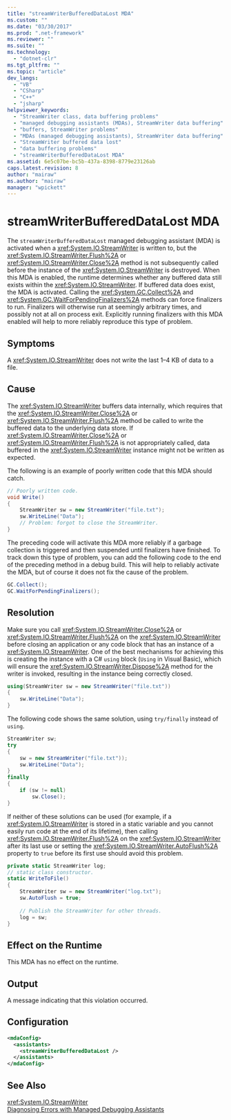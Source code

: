 ```yaml
---
title: "streamWriterBufferedDataLost MDA"
ms.custom: ""
ms.date: "03/30/2017"
ms.prod: ".net-framework"
ms.reviewer: ""
ms.suite: ""
ms.technology: 
  - "dotnet-clr"
ms.tgt_pltfrm: ""
ms.topic: "article"
dev_langs: 
  - "VB"
  - "CSharp"
  - "C++"
  - "jsharp"
helpviewer_keywords: 
  - "StreamWriter class, data buffering problems"
  - "managed debugging assistants (MDAs), StreamWriter data buffering"
  - "buffers, StreamWriter problems"
  - "MDAs (managed debugging assistants), StreamWriter data buffering"
  - "StreamWriter buffered data lost"
  - "data buffering problems"
  - "streamWriterBufferedDataLost MDA"
ms.assetid: 6e5c07be-bc5b-437a-8398-8779e23126ab
caps.latest.revision: 8
author: "mairaw"
ms.author: "mairaw"
manager: "wpickett"
---
```

# streamWriterBufferedDataLost MDA
The `streamWriterBufferedDataLost` managed debugging assistant (MDA) is activated when a <xref:System.IO.StreamWriter> is written to, but the <xref:System.IO.StreamWriter.Flush%2A> or <xref:System.IO.StreamWriter.Close%2A> method is not subsequently called before the instance of the <xref:System.IO.StreamWriter> is destroyed. When this MDA is enabled, the runtime determines whether any buffered data still exists within the <xref:System.IO.StreamWriter>. If buffered data does exist, the MDA is activated. Calling the <xref:System.GC.Collect%2A> and <xref:System.GC.WaitForPendingFinalizers%2A> methods can force finalizers to run. Finalizers will otherwise run at seemingly arbitrary times, and possibly not at all on process exit. Explicitly running finalizers with this MDA enabled will help to more reliably reproduce this type of problem.  
  
## Symptoms  
 A <xref:System.IO.StreamWriter> does not write the last 1–4 KB of data to a file.  
  
## Cause  
 The <xref:System.IO.StreamWriter> buffers data internally, which requires that the <xref:System.IO.StreamWriter.Close%2A> or <xref:System.IO.StreamWriter.Flush%2A> method be called to write the buffered data to the underlying data store. If <xref:System.IO.StreamWriter.Close%2A> or <xref:System.IO.StreamWriter.Flush%2A> is not appropriately called, data buffered in the <xref:System.IO.StreamWriter> instance might not be written as expected.  
  
 The following is an example of poorly written code that this MDA should catch.  
  
```csharp  
// Poorly written code.  
void Write()   
{  
    StreamWriter sw = new StreamWriter("file.txt");  
    sw.WriteLine("Data");  
    // Problem: forgot to close the StreamWriter.  
}  
```  
  
 The preceding code will activate this MDA more reliably if a garbage collection is triggered and then suspended until finalizers have finished. To track down this type of problem, you can add the following code to the end of the preceding method in a debug build. This will help to reliably activate the MDA, but of course it does not fix the cause of the problem.  
  
```csharp
GC.Collect();  
GC.WaitForPendingFinalizers();  
```  
  
## Resolution  
 Make sure you call <xref:System.IO.StreamWriter.Close%2A> or <xref:System.IO.StreamWriter.Flush%2A> on the <xref:System.IO.StreamWriter> before closing an application or any code block that has an instance of a <xref:System.IO.StreamWriter>. One of the best mechanisms for achieving this is creating the instance with a C# `using` block (`Using` in Visual Basic), which will ensure the <xref:System.IO.StreamWriter.Dispose%2A> method for the writer is invoked, resulting in the instance being correctly closed.  
  
```csharp
using(StreamWriter sw = new StreamWriter("file.txt"))   
{  
    sw.WriteLine("Data");  
}  
```  
  
 The following code shows the same solution, using `try/finally` instead of `using`.  
  
```csharp
StreamWriter sw;  
try   
{  
    sw = new StreamWriter("file.txt"));  
    sw.WriteLine("Data");  
}  
finally   
{  
    if (sw != null)  
        sw.Close();  
}  
```  
  
 If neither of these solutions can be used (for example, if a <xref:System.IO.StreamWriter> is stored in a static variable and you cannot easily run code at the end of its lifetime), then calling <xref:System.IO.StreamWriter.Flush%2A> on the <xref:System.IO.StreamWriter> after its last use or setting the <xref:System.IO.StreamWriter.AutoFlush%2A> property to `true` before its first use should avoid this problem.  
  
```csharp
private static StreamWriter log;  
// static class constructor.  
static WriteToFile()   
{  
    StreamWriter sw = new StreamWriter("log.txt");  
    sw.AutoFlush = true;  
  
    // Publish the StreamWriter for other threads.  
    log = sw;  
}  
```  
  
## Effect on the Runtime  
 This MDA has no effect on the runtime.  
  
## Output  
 A message indicating that this violation occurred.  
  
## Configuration  
  
```xml  
<mdaConfig>  
  <assistants>  
    <streamWriterBufferedDataLost />  
  </assistants>  
</mdaConfig>  
```  
  
## See Also  
 <xref:System.IO.StreamWriter>   
 [Diagnosing Errors with Managed Debugging Assistants](../../../docs/framework/debug-trace-profile/diagnosing-errors-with-managed-debugging-assistants.md)
